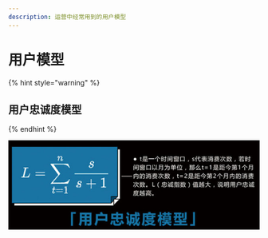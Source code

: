 ```yaml
---
description: 运营中经常用到的用户模型
---
```


# 用户模型

{% hint style="warning" %}
## 用户忠诚度模型
{% endhint %}

![](../.gitbook/assets/image%20%284%29.png)



